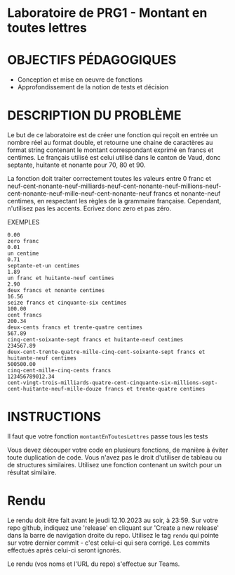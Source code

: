 # Laboratoire de PRG1 - Montant en toutes lettres 

# OBJECTIFS PÉDAGOGIQUES

* Conception et mise en oeuvre de fonctions
* Approfondissement de la notion de tests et décision

# DESCRIPTION DU PROBLÈME

Le but de ce laboratoire est de créer une fonction qui reçoit en entrée un nombre réel au format double, et retourne une chaine de caractères au format string contenant le montant correspondant exprimé en francs et centimes. Le français utilisé est celui utilisé dans le canton de Vaud, donc septante, huitante et nonante pour 70, 80 et 90.

La fonction doit traiter correctement toutes les valeurs entre 0 franc et neuf-cent-nonante-neuf-milliards-neuf-cent-nonante-neuf-millions-neuf-cent-nonante-neuf-mille-neuf-cent-nonante-neuf francs et nonante-neuf centimes, en respectant les règles de la grammaire française. Cependant, n'utilisez pas les accents. Ecrivez donc zero et pas zéro.

EXEMPLES

    0.00
    zero franc
    0.01
    un centime
    0.71
    septante-et-un centimes
    1.89
    un franc et huitante-neuf centimes
    2.90
    deux francs et nonante centimes
    16.56
    seize francs et cinquante-six centimes
    100.00
    cent francs
    200.34
    deux-cents francs et trente-quatre centimes
    567.89
    cinq-cent-soixante-sept francs et huitante-neuf centimes
    234567.89
    deux-cent-trente-quatre-mille-cinq-cent-soixante-sept francs et huitante-neuf centimes
    500500.00
    cinq-cent-mille-cinq-cents francs
    123456789012.34
    cent-vingt-trois-milliards-quatre-cent-cinquante-six-millions-sept-cent-huitante-neuf-mille-douze francs et trente-quatre centimes

# INSTRUCTIONS

Il faut que votre fonction `montantEnToutesLettres` passe tous les tests 

Vous devez découper votre code en plusieurs fonctions, de manière à éviter toute duplication de code.
Vous n'avez pas le droit d'utiliser de tableau ou de structures similaires. Utilisez une fonction contenant 
un switch pour un résultat similaire.

# Rendu

Le rendu doit être fait avant le jeudi 12.10.2023 au soir, à 23:59. Sur votre repo github, indiquez une 'release' en cliquant sur 'Create a new release' dans la barre de navigation droite du repo. Utilisez le tag `rendu` qui pointe sur votre dernier commit - c'est celui-ci qui sera corrigé. Les commits effectués après celui-ci seront ignorés.

Le rendu (vos noms et l'URL du repo) s'effectue sur Teams.
